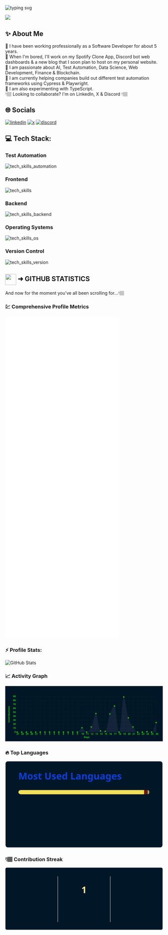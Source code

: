 <div align="left">

![typing svg](https://readme-typing-svg.demolab.com?font=Georgia&size=30&pause=1000&color=1c5cfc&width=435&lines=Hello!+My+name+is+Dominick🙂;Welcome+to+my+GitHub!💻)

</div>

![](https://img.shields.io/badge/Profile%20Views-37.5k-blue?logo=linkedin)

## ✨ About Me
🔹 I have been working professionally as a Software Developer for about 5 years. <br>
🔹 When I'm bored, I'll work on my Spotify Clone App, Discord bot web dashboards & a new blog that I soon plan to host on my personal website.<br>
🔹 I am passionate about AI, Test Automation, Data Science, Web Development, Finance & Blockchain. <br>
🔹 I am currently helping companies build out different test automation frameworks using Cypress & Playwright.<br>
🔹 I am also experimenting with TypeScript.<br>
 👇🏽 Looking to collaborate? I'm on LinkedIn, X & Discord 👇🏽

## 🌐 Socials
[![linkedin](https://skillicons.dev/icons?i=linkedin)](https://linkedin.com/in/dominicksidari/)
[![x](https://skillicons.dev/icons?i=twitter)](https://twitter.com/dom_sidari25)
[![discord](https://skillicons.dev/icons?i=discord)](https://discordapp.com/users/909535714767671346/)

## 💻 Tech Stack:
### Test Automation
![tech_skills_automation](https://skillicons.dev/icons?i=selenium,cypress,postman,gherkin)
### Frontend
![tech_skills](https://skillicons.dev/icons?i=html,css,windicss,js,ts,md,react,redux,nextjs,vite,discordjs,vscode&theme=dark)
### Backend
![tech_skills_backend](https://skillicons.dev/icons?i=cs,dotnet,azure,heroku,nodejs,express,maven,mongodb,powershell,tensorflow,terraform)
### Operating Systems
![tech_skills_os](https://skillicons.dev/icons?i=windows,linux,ubuntu)
### Version Control
![tech_skills_version](https://skillicons.dev/icons?i=git,github,gitlab,bitbucket)

## <img src="https://cdn.jsdelivr.net/npm/simple-icons@v9/icons/github.svg" width="35" height="35" style="vertical-align: middle;"/> ➜ GITHUB STATISTICS
And now for the moment you've all been scrolling for...👇🏽
<div align="left">

### 💹 Comprehensive Profile Metrics
<img src="https://github.com/expo25/expo25/blob/main/stats/metrics.svg" alt="GitHub Metrics" />
</div>

### ⚡ Profile Stats:
<img src="https://github.com/expo25/expo25/blob/main/stats/github-stats.svg" alt="GitHub Stats" />

### 📈 Activity Graph
<img src="https://github.com/expo25/expo25/blob/main/stats/activity-graph.svg" alt="Activity Graph" />

### 🔥 Top Languages
<img src="https://github.com/expo25/expo25/blob/main/stats/top-languages.svg" alt="Top Languages" />

### 👇🏽 Contribution Streak
<img src="https://github.com/expo25/expo25/blob/main/stats/github-streak.svg" alt="Contribution Streak" />